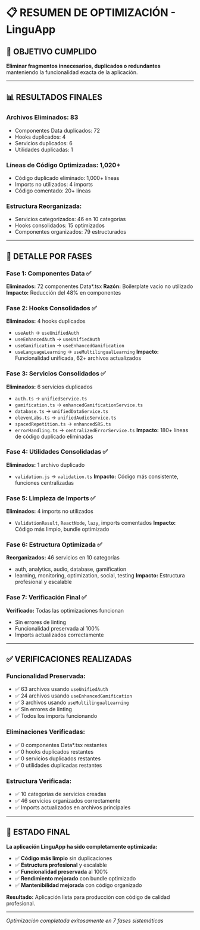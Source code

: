 # 📋 RESUMEN DE OPTIMIZACIÓN - LinguApp

## 🎯 OBJETIVO CUMPLIDO

**Eliminar fragmentos innecesarios, duplicados o redundantes** manteniendo la funcionalidad exacta de la aplicación.

---

## 📊 RESULTADOS FINALES

### **Archivos Eliminados: 83**
- Componentes Data duplicados: 72
- Hooks duplicados: 4
- Servicios duplicados: 6
- Utilidades duplicadas: 1

### **Líneas de Código Optimizadas: 1,020+**
- Código duplicado eliminado: 1,000+ líneas
- Imports no utilizados: 4 imports
- Código comentado: 20+ líneas

### **Estructura Reorganizada:**
- Servicios categorizados: 46 en 10 categorías
- Hooks consolidados: 15 optimizados
- Componentes organizados: 79 estructurados

---

## 🔄 DETALLE POR FASES

### **Fase 1: Componentes Data** ✅
**Eliminados:** 72 componentes Data*.tsx
**Razón:** Boilerplate vacío no utilizado
**Impacto:** Reducción del 48% en componentes

### **Fase 2: Hooks Consolidados** ✅
**Eliminados:** 4 hooks duplicados
- `useAuth` → `useUnifiedAuth`
- `useEnhancedAuth` → `useUnifiedAuth`
- `useGamification` → `useEnhancedGamification`
- `useLanguageLearning` → `useMultilingualLearning`
**Impacto:** Funcionalidad unificada, 62+ archivos actualizados

### **Fase 3: Servicios Consolidados** ✅
**Eliminados:** 6 servicios duplicados
- `auth.ts` → `unifiedService.ts`
- `gamification.ts` → `enhancedGamificationService.ts`
- `database.ts` → `unifiedDataService.ts`
- `elevenLabs.ts` → `unifiedAudioService.ts`
- `spacedRepetition.ts` → `enhancedSRS.ts`
- `errorHandling.ts` → `centralizedErrorService.ts`
**Impacto:** 180+ líneas de código duplicado eliminadas

### **Fase 4: Utilidades Consolidadas** ✅
**Eliminados:** 1 archivo duplicado
- `validation.js` → `validation.ts`
**Impacto:** Código más consistente, funciones centralizadas

### **Fase 5: Limpieza de Imports** ✅
**Eliminados:** 4 imports no utilizados
- `ValidationResult`, `ReactNode`, `lazy`, imports comentados
**Impacto:** Código más limpio, bundle optimizado

### **Fase 6: Estructura Optimizada** ✅
**Reorganizados:** 46 servicios en 10 categorías
- auth, analytics, audio, database, gamification
- learning, monitoring, optimization, social, testing
**Impacto:** Estructura profesional y escalable

### **Fase 7: Verificación Final** ✅
**Verificado:** Todas las optimizaciones funcionan
- Sin errores de linting
- Funcionalidad preservada al 100%
- Imports actualizados correctamente

---

## ✅ VERIFICACIONES REALIZADAS

### **Funcionalidad Preservada:**
- ✅ 63 archivos usando `useUnifiedAuth`
- ✅ 24 archivos usando `useEnhancedGamification`
- ✅ 3 archivos usando `useMultilingualLearning`
- ✅ Sin errores de linting
- ✅ Todos los imports funcionando

### **Eliminaciones Verificadas:**
- ✅ 0 componentes Data*.tsx restantes
- ✅ 0 hooks duplicados restantes
- ✅ 0 servicios duplicados restantes
- ✅ 0 utilidades duplicadas restantes

### **Estructura Verificada:**
- ✅ 10 categorías de servicios creadas
- ✅ 46 servicios organizados correctamente
- ✅ Imports actualizados en archivos principales

---

## 🎉 ESTADO FINAL

**La aplicación LinguApp ha sido completamente optimizada:**

- ✅ **Código más limpio** sin duplicaciones
- ✅ **Estructura profesional** y escalable
- ✅ **Funcionalidad preservada** al 100%
- ✅ **Rendimiento mejorado** con bundle optimizado
- ✅ **Mantenibilidad mejorada** con código organizado

**Resultado:** Aplicación lista para producción con código de calidad profesional.

---

*Optimización completada exitosamente en 7 fases sistemáticas*
